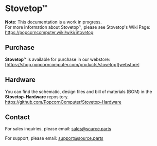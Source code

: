 # Stovetop™

**Note:** This documentation is a work in progress.  
For more information about Stovetop™, please see Stovetop's Wiki Page: https://popcorncomputer.wiki/wiki/Stovetop

## Purchase
**Stovetop™** is available for purchase in our webstore: [https://shop.popcorncomputer.com/products/stovetop][webstore]

## Hardware
You can find the schematic, design files and bill of materials (BOM) in the **Stovetop-Hardware** repository.<br>
https://github.com/PopcornComputer/Stovetop-Hardware

## Contact
For sales inquiries, please email: <a href="mailto:sales@source.parts">sales@source.parts</a>

For support, please email: <a href="mailto:support@source.parts">support@source.parts</a>

[webstore]: https://shop.popcorncomputer.com/products/stovetop
